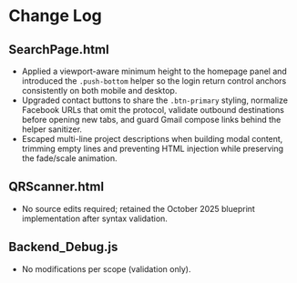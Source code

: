 # Change Log

## SearchPage.html
- Applied a viewport-aware minimum height to the homepage panel and introduced the `.push-bottom` helper so the login return control anchors consistently on both mobile and desktop.
- Upgraded contact buttons to share the `.btn-primary` styling, normalize Facebook URLs that omit the protocol, validate outbound destinations before opening new tabs, and guard Gmail compose links behind the helper sanitizer.
- Escaped multi-line project descriptions when building modal content, trimming empty lines and preventing HTML injection while preserving the fade/scale animation.

## QRScanner.html
- No source edits required; retained the October 2025 blueprint implementation after syntax validation.

## Backend_Debug.js
- No modifications per scope (validation only).
